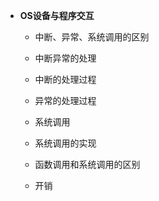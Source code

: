 - **OS设备与程序交互**

  - 中断、异常、系统调用的区别

  - 中断异常的处理

  - 中断的处理过程

  - 异常的处理过程

  - 系统调用

  - 系统调用的实现

  - 函数调用和系统调用的区别

  - 开销

    
